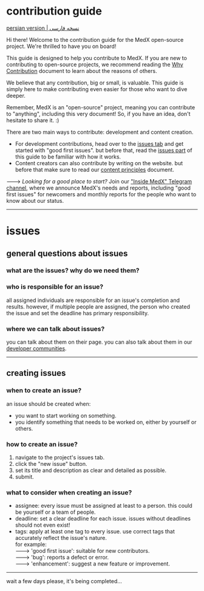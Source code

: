 # contribution guide
[persian version | نسخه فارسی](https://docs.google.com/document/d/1MqN3kFYmRMHa3mB40iO6MYB1kc_zbUaMOvsouq6bRU0/edit?usp=sharing)

Hi there! Welcome to the contribution guide for the MedX open-source project. We're thrilled to have you on board!

This guide is designed to help you contribute to MedX. If you are new to contributing to open-source projects, we recommend reading the [Why Contribution](https://github.com/MedX-Media/MedX/blob/main/CONTRIBUTION-WHY.md) document to learn about the reasons of others.

We believe that any contribution, big or small, is valuable. This guide is simply here to make contributing even easier for those who want to dive deeper.

Remember, MedX is an "open-source" project, meaning you can contribute to "anything", including this very document! So, if you have an idea, don't hesitate to share it. :)

There are two main ways to contribute: development and content creation.

- For development contributions, head over to the [issues tab](https://github.com/MedX-Media/MedX/issues) and get started with "good first issues". but before that, read the [issues part](https://github.com/Sinusealpha/MedX/blob/main/CONTRIBUTION-GUIDE.md#issues) of this guide to be familiar with how it works.
- Content creators can also contribute by writing on the website. but before that make sure to read our [content principles](https://github.com/MedX-Media/MedX/blob/main/ContentPrinciples.md) document.

---> *Looking for a good place to start?* Join our ["Inside MedX" Telegram channel](https://t.me/insidemedx), where we announce MedX's needs and reports, including "good first issues" for newcomers and monthly reports for the people who want to know about our status.

---

# issues

## general questions about issues
### what are the issues? why do we need them?

### who is responsible for an issue?
all assigned individuals are responsible for an issue's completion and results. however, if multiple people are assigned, the person who created the issue and set the deadline has primary responsibility.

### where we can talk about issues?
you can talk about them on their page. you can also talk about them in our [developer communities](https://github.com/Sinusealpha/MedX/blob/main/COMMUNITY.md).

---

## creating issues
### when to create an issue?
an issue should be created when:
- you want to start working on something.
- you identify something that needs to be worked on, either by yourself or others.

### how to create an issue?
1. navigate to the project's issues tab.
2. click the "new issue" button.
3. set its title and description as clear and detailed as possible.
4. submit.

### what to consider when creating an issue?
- assignee: every issue must be assigned at least to a person. this could be yourself or a team of people.
- deadline: set a clear deadline for each issue. issues without deadlines should not even exist!
- tags: apply at least one tag to every issue. use correct tags that accurately reflect the issue's nature.  
for example:  
---> 'good first issue': suitable for new contributors.  
---> 'bug': reports a defect or error.  
---> 'enhancement': suggest a new feature or improvement.  

---






wait a few days please, it's being completed...
